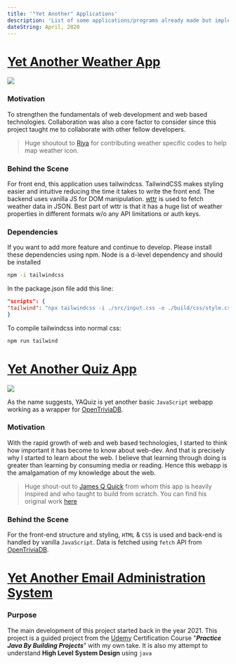 ```yaml
---
title: '"Yet Another" Applications'
description: 'List of some applications/programs already made but implemented/cloned and written by me for the purpose of learning'
dateString: April, 2020
---
```


# [Yet Another Weather App](https://github.com/rd3ka/YAWeather)
![](../ss_01.png)

### Motivation
To strengthen the fundamentals of web development and web based technologies. Collaboration was also a core factor to consider since this project taught me to collaborate with other fellow developers.
>Huge shoutout to [Riya](https://www.github.com/buna26) for contributing weather specific codes to help map weather icon.

### Behind the Scene
For front end, this application uses tailwindcss. TailwindCSS makes styling easier and intuitive reducing the time it takes to write the front end. The backend uses vanilla JS for DOM manipulation. [wttr](https://wttr.in) is used to fetch weather data in JSON. Best part of wttr is that it has a huge list of weather properties in different formats w/o any API limitations or auth keys.

### Dependencies
If you want to add more feature and continue to develop. Please install these dependencies using npm. Node is a d-level dependency and should be installed 

```bash
npm -i tailwindcss 
```
In the package.json file add this line:
```json
"scripts": { 
"tailwind": "npx tailwindcss -i ./src/input.css -o ./build/css/style.css --watch"  
}
```
To compile tailwindcss into normal css:
```bash
npm run tailwind
```

# [Yet Another Quiz App](https://github.com/rd3ka/YAQuiz)
![](../screenshot-04.png)

As the name suggests, YAQuiz is yet another basic `JavaScript` webapp working as a wrapper for [OpenTriviaDB](https://opentdb.com/).

### Motivation 
With the rapid growth of web and web based technologies, I started to think how important it has become to know about web-dev. And that is precisely why I started to learn about the web. I believe that learning through doing is greater than learning by consuming media or reading. Hence this webapp is the amalgamation of my knowledge about the web.
> Huge shout-out to [James Q Quick](https://github.com/jamesqquick) from whom this app is heavily inspired and who taught to build from scratch. You can find his original work [here](https://github.com/jamesqquick/Build-A-Quiz-App-With-HTML-CSS-and-JavaScript)

### Behind the Scene
For the front-end structure and styling, `HTML` & `CSS` is used and back-end is handled by vanilla `JavaScript`. Data is fetched using `fetch` API from [OpenTriviaDB](https://opentdb.com/). 

# [Yet Another Email Administration System](https://github.com/rd3ka/YetAnotherEmailAdminAPI)

### Purpose
The main development of this project started back in the year 2021. This project is a guided
project from the [Udemy](https://www.udemy.com/course/practice-java-by-building-projects/) 
Certification Course "_**Practice Java By Building Projects**_" with my own take. It is also
my attempt to understand **High Level System Design** using `java`
